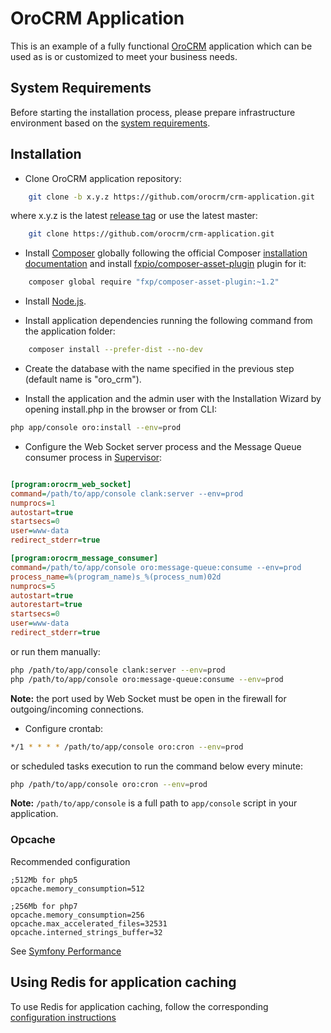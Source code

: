 # OroCRM Application

This is an example of a fully functional [OroCRM][1] application which can be used as is or customized to meet
your business needs.

## System Requirements

Before starting the installation process, please prepare infrastructure environment based on the [system requirements][2]. 

## Installation

- Clone OroCRM application repository:

```bash
    git clone -b x.y.z https://github.com/orocrm/crm-application.git
```

where x.y.z is the latest [release tag](https://github.com/orocrm/crm-application/releases) or use the latest master:

```bash
    git clone https://github.com/orocrm/crm-application.git
```


- Install [Composer][3] globally following the  official Composer [installation documentation][4]
and install [fxpio/composer-asset-plugin][5] plugin for it:

```bash
    composer global require "fxp/composer-asset-plugin:~1.2"
```

- Install [Node.js][6].

- Install application dependencies running the following command from the application folder:

```bash
    composer install --prefer-dist --no-dev
```

- Create the database with the name specified in the previous step (default name is "oro_crm").

- Install the application and the admin user with the Installation Wizard by opening install.php in the browser or from CLI:

```bash  
php app/console oro:install --env=prod
```

- Configure the Web Socket server process and the Message Queue consumer process in [Supervisor][7]:

```ini

[program:orocrm_web_socket]
command=/path/to/app/console clank:server --env=prod
numprocs=1
autostart=true
startsecs=0
user=www-data
redirect_stderr=true

[program:orocrm_message_consumer]
command=/path/to/app/console oro:message-queue:consume --env=prod
process_name=%(program_name)s_%(process_num)02d
numprocs=5
autostart=true
autorestart=true
startsecs=0
user=www-data
redirect_stderr=true
```

or run them manually:

```bash
php /path/to/app/console clank:server --env=prod
php /path/to/app/console oro:message-queue:consume --env=prod
```

**Note:** the port used by Web Socket must be open in the firewall for outgoing/incoming connections.

- Configure crontab:

```bash
*/1 * * * * /path/to/app/console oro:cron --env=prod
```

or scheduled tasks execution to run the command below every minute:

```bash
php /path/to/app/console oro:cron --env=prod
```
 
**Note:** ``/path/to/app/console`` is a full path to `app/console` script in your application.

### Opcache

Recommended configuration

```
;512Mb for php5
opcache.memory_consumption=512

;256Mb for php7
opcache.memory_consumption=256
opcache.max_accelerated_files=32531
opcache.interned_strings_buffer=32
```

See [Symfony Performance](http://symfony.com/doc/current/performance.html)


## Using Redis for application caching

To use Redis for application caching, follow the corresponding [configuration instructions][8]

[1]:    https://github.com/orocrm/crm
[2]:    https://www.orocrm.com/documentation/index/current/system-requirements
[3]:    https://getcomposer.org/
[4]:    https://getcomposer.org/download/
[5]:    https://github.com/fxpio/composer-asset-plugin/blob/master/Resources/doc/index.md
[6]:    https://nodejs.org/en/download/package-manager/
[7]:    http://supervisord.org/
[8]:    https://github.com/orocrm/redis-config#configuration
